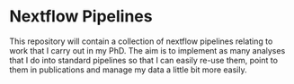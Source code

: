 # Nextflow Pipelines

This repository will contain a collection of nextflow pipelines relating to
work that I carry out in my PhD. The aim is to implement as many analyses that
I do into standard pipelines so that I can easily re-use them, point to them
in publications and manage my data a little bit more easily.